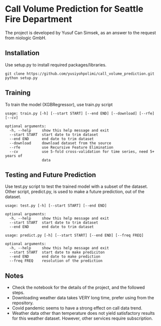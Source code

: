 # Call Volume Prediction for Seattle Fire Department

The project is developed by Yusuf Can Simsek, as an answer to the request from
niologic GmbH. 

## Installation

Use setup.py to install required packages/libraries. 

```
git clone https://github.com/yusiyohpolimi/call_volume_prediction.git
python setup.py
```

## Training  
  
To train the model (XGBRegressor), use train.py script

```
usage: train.py [-h] [--start START] [--end END] [--download] [--rfe] [--cv]

optional arguments:
  -h, --help     show this help message and exit
  --start START  start date to trim dataset
  --end END      end date to trim dataset
  --download     download dataset from the source
  --rfe          use Recursive Feature Elimination
  --cv           use 5-fold cross-validation for time series, need 5+ years of
                 data
```

## Testing and Future Prediction

Use test.py script to test the trained model with a subset of the dataset. 
Other script, predict.py, is used to make a future prediction, out of the dataset.

```
usage: test.py [-h] [--start START] [--end END]

optional arguments:
  -h, --help     show this help message and exit
  --start START  start date to trim dataset
  --end END      end date to trim dataset

usage: predict.py [-h] [--start START] [--end END] [--freq FREQ]

optional arguments:
  -h, --help     show this help message and exit
  --start START  start date to make prediciton
  --end END      end date to make prediction
  --freq FREQ    resolution of the prediction
```
 
## Notes
 
*	Check the notebook for the details of the project, and the followed steps.
*	Downloading weather data takes VERY long time, prefer using from the repository.
*	Covid pandemic seems to have a strong effect on call data trend.
*	Weather data other than temperature does not yield satisfactory results for
    this weather dataset. However, other services require subscription.


 
